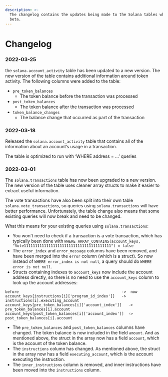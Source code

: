 ```yaml
---
description: >-
  The changelog contains the updates being made to the Solana tables while in
  beta.
---
```


# Changelog

### 2022-03-25

the `solana.account_activity` table has been updated to a new version. The new version of the table contains additional information around token activity. The following columns were added to the table:

* `pre_token_balances`
  * The token balance before the transaction was processed
* `post_token_balances`
  * The token balance after the transaction was processed
* `token_balance_changes`
  * The balance change that occurred as part of the transaction

### 2022-03-18

Released the `solana.account_activity` table that contains all of the information about an account’s usage in a transaction.

The table is optimized to run with ‘WHERE address = …’ queries

### 2022-03-01

The `solana.transactions` table has now been upgraded to a new version. The new version of the table uses cleaner array structs to make it easier to extract useful information.

The vote transactions have also been split into their own table `solana.vote_transactions`, so queries using `solana.transactions` will have better performance. Unfortunately, the table change also means that some existing queries will now break and need to be changed.

What this means for your existing queries using `solana.transactions`:

* You won't need to check if a transaction is a vote transaction, which has typically been done with `WHERE ARRAY_CONTAINS(account_keys, "Vote111111111111111111111111111111111111111") = false`
* The `error_index` and `error_message` columns have been removed, and have been merged into the `error` column (which is a struct). So now instead of `WHERE error_index is not null`, a query should do `WHERE error is not null`.
* Structs containing indexes to `account_keys` now include the account address directly, so there is no need to use the `account_keys` column to look up the account addresses:

```
before                                             	->  now
account_keys[instructions[i]['program_id_index']]  	->  instructions[i].executing_account
account_keys[pre_token_balances[i]['account_index']]   ->  pre_token_balances[i].account
account_keys[post_token_balances[i]['account_index']]  ->  post_token_balances[i].account
```

* The `pre_token_balances` and `post_token_balances` columns have changed. The token balance is now included in the field `amount`. And as mentioned above, the struct in the array now has a field `account`, which is the account of the token balance.
* The `instructions` column has changed. As mentioned above, the struct in the array now has a field `executing_account`, which is the account executing the instruction.
* The `inner_instructions` column is removed, and inner instructions have been moved into the `instructions` column.
